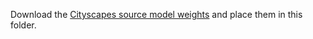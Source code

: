 Download the [Cityscapes source model weights](https://drive.proton.me/urls/3VEG0P1GQR#MAfSdjS57GHI) and place them in this folder.
